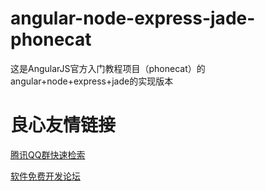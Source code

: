 angular-node-express-jade-phonecat
==================================

这是AngularJS官方入门教程项目（phonecat）的 angular+node+express+jade的实现版本


 # 良心友情链接

[腾讯QQ群快速检索](http://u.720life.cn/s/8cf73f7c)

[软件免费开发论坛](http://u.720life.cn/s/bbb01dc0)